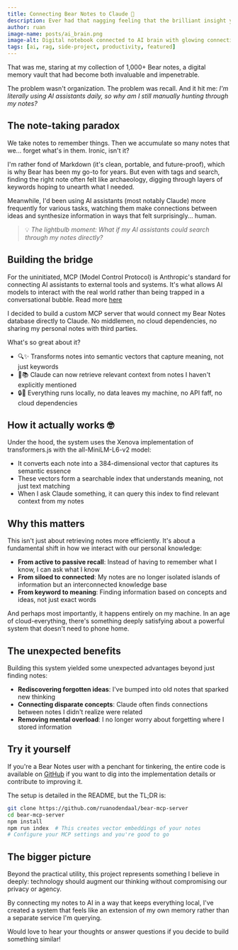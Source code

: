 ```yaml
---
title: Connecting Bear Notes to Claude 🧠
description: Ever had that nagging feeling that the brilliant insight you need is buried somewhere in your notes, but you can't quite remember where?
author: ruan
image-name: posts/ai_brain.png
image-alt: Digital notebook connected to AI brain with glowing connections
tags: [ai, rag, side-project, productivity, featured]
---
```


That was me, staring at my collection of 1,000+ Bear notes, a digital memory vault that had become both invaluable and impenetrable.

The problem wasn't organization. The problem was recall. And it hit me: *I'm literally using AI assistants daily, so why am I still manually hunting through my notes?*

## The note-taking paradox

We take notes to remember things. Then we accumulate so many notes that we... forget what's in them. Ironic, isn't it?

I'm rather fond of Markdown (it's clean, portable, and future-proof), which is why Bear has been my go-to for years. But even with tags and search, finding the right note often felt like archaeology, digging through layers of keywords hoping to unearth what I needed.

Meanwhile, I'd been using AI assistants (most notably Claude) more frequently for various tasks, watching them make connections between ideas and synthesize information in ways that felt surprisingly... human.

> 💡 *The lightbulb moment: What if my AI assistants could search through my notes directly?*

## Building the bridge

For the uninitiated, MCP (Model Control Protocol) is Anthropic's standard for connecting AI assistants to external tools and systems. It's what allows AI models to interact with the real world rather than being trapped in a conversational bubble. Read more [here](https://www.anthropic.com/news/model-context-protocol)

I decided to build a custom MCP server that would connect my Bear Notes database directly to Claude. No middlemen, no cloud dependencies, no sharing my personal notes with third parties.

What's so great about it?

- 🔍✨ Transforms notes into semantic vectors that capture meaning, not just keywords
- 🤖📚 Claude can now retrieve relevant context from notes I haven't explicitly mentioned 
- 🔒🎉 Everything runs locally, no data leaves my machine, no API faff, no cloud dependencies 

## How it actually works 🤓

Under the hood, the system uses the Xenova implementation of transformers.js with the all-MiniLM-L6-v2 model:

- It converts each note into a 384-dimensional vector that captures its semantic essence
- These vectors form a searchable index that understands meaning, not just text matching
- When I ask Claude something, it can query this index to find relevant context from my notes

## Why this matters

This isn't just about retrieving notes more efficiently. It's about a fundamental shift in how we interact with our personal knowledge:

- **From active to passive recall**: Instead of having to remember what I know, I can ask what I know
- **From siloed to connected**: My notes are no longer isolated islands of information but an interconnected knowledge base
- **From keyword to meaning**: Finding information based on concepts and ideas, not just exact words

And perhaps most importantly, it happens entirely on my machine. In an age of cloud-everything, there's something deeply satisfying about a powerful system that doesn't need to phone home.

## The unexpected benefits

Building this system yielded some unexpected advantages beyond just finding notes:

- **Rediscovering forgotten ideas**: I've bumped into old notes that sparked new thinking
- **Connecting disparate concepts**: Claude often finds connections between notes I didn't realize were related
- **Removing mental overload**: I no longer worry about forgetting where I stored information

## Try it yourself

If you're a Bear Notes user with a penchant for tinkering, the entire code is available on [GitHub](https://github.com/ruanodendaal/bear-mcp-server) if you want to dig into the implementation details or contribute to improving it.

The setup is detailed in the README, but the TL;DR is:

```bash
git clone https://github.com/ruanodendaal/bear-mcp-server
cd bear-mcp-server
npm install
npm run index  # This creates vector embeddings of your notes
# Configure your MCP settings and you're good to go
```

## The bigger picture

Beyond the practical utility, this project represents something I believe in deeply: technology should augment our thinking without compromising our privacy or agency.

By connecting my notes to AI in a way that keeps everything local, I've created a system that feels like an extension of my own memory rather than a separate service I'm querying.

Would love to hear your thoughts or answer questions if you decide to build something similar!
